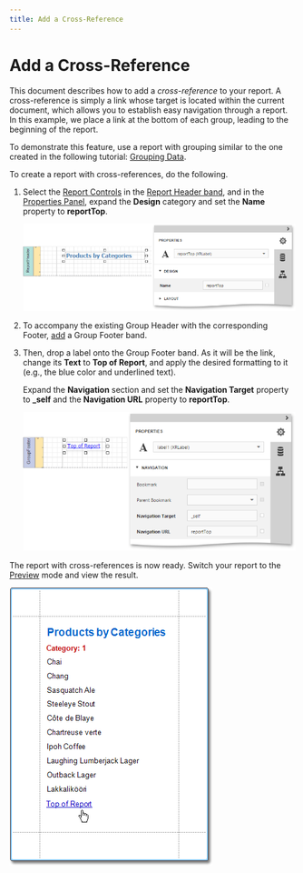 ```yaml
---
title: Add a Cross-Reference
---
```

# Add a Cross-Reference
This document describes how to add a _cross-reference_ to your report. A cross-reference is simply a link whose target is located within the current document, which allows you to establish easy navigation through a report. In this example, we place a link at the bottom of each group, leading to the beginning of the report.

To demonstrate this feature,  use a report with grouping similar to the one created in the following tutorial: [Grouping Data](../../../../../interface-elements-for-web/articles/report-designer/creating-reports/shaping-data/grouping-data.md).

To create a report with cross-references, do the following.
1. Select the [Report Controls](../../../../../interface-elements-for-web/articles/report-designer/report-elements/report-controls.md) in the [Report Header band](../../../../../interface-elements-for-web/articles/report-designer/report-elements/report-bands.md), and in the [Properties Panel](../../../../../interface-elements-for-web/articles/report-designer/interface-elements/properties-panel.md), expand the **Design** category and set the **Name** property to **reportTop**.
	
	![eud-cross-reference-0](../../../../images/Img119871.png)
2. To accompany the existing Group Header with the corresponding Footer, [add](../../../../../interface-elements-for-web/articles/report-designer/creating-reports/basic-operations/create-report-elements.md) a Group Footer band.
3. Then, drop a label onto the Group Footer band. As it will be the link, change its **Text** to **Top of Report**, and apply the desired formatting to it (e.g., the blue color and underlined text).
	
	Expand the **Navigation** section and set the **Navigation Target** property to **_self** and the **Navigation URL** property to **reportTop**.
	
	![eud-cross-reference-1](../../../../images/Img119872.png)

The report with cross-references is now ready. Switch your report to the [Preview](../../../../../interface-elements-for-web/articles/report-designer/document-preview.md) mode and view the result.

![RD_HowTo_CrossReference_3](../../../../images/Img8879.png)